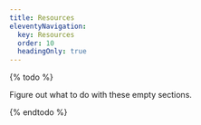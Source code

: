 ```yaml
---
title: Resources
eleventyNavigation:
  key: Resources
  order: 10
  headingOnly: true
---
```


{% todo %}

Figure out what to do with these empty sections.

{% endtodo %}
